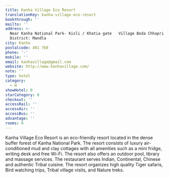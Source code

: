 ```yaml
---
title: Kanha Village Eco Resort
translationKey: kanha-village-eco-resort
bookthrough: ''
mailto: ''
address: >-
  Near Kanha National Park- Kisli / Khatia gate   Village Boda Chhapri 
  District: Mandla
city: Kanha
postalcode: 481 768
phone: '-'
mobile: ''
email: kanhavillage@gmail.com
website: http://www.kanhavillage.com/
note: ''
type: hotel
category:
  - H
showHotel: 0
starCategory: 0
checkout: ''
accessRail: ''
accessAir: ''
accessBus: ''
advantage: ''
rooms: 0
---
```

Kanha Village Eco Resort is an eco-friendly resort located in the dense buffer forest of Kanha National Park.      The resort consists of luxury air-conditioned mud and clay cottages with all amenities such as a mini fridge, writing desk and free Wi-Fi. The resort also offers an outdoor pool, library and massage services.  The restaurant serves Indian, Continental, Chinese and authentic Tribal cuisine.    The resort organizes high quality Tiger safaris, Bird watching trips, Tribal village visits, and Nature treks.  